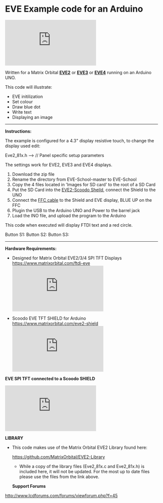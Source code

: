 # EVE Example code for an Arduino
  
![alt text](https://www.lcdforums.com/forums/download/file.php?id=1433)

Written for a Matrix Orbital [**EVE2**](https://www.matrixorbital.com/ftdi-eve/eve-ft812) or [**EVE3**](https://www.matrixorbital.com/ftdi-eve/eve-bt815-bt816) or [**EVE4**](https://www.matrixorbital.com/ftdi-eve/eve-bt817-bt818) running on an Arduino UNO.

This code will illustrate:
* EVE initilization
* Set colour
* Draw blue dot
* Write text
* Displaying an image
------------------------------------------------------------------

**Instructions:**

The example is configured for a 4.3" display resistive touch, to change the display used edit:

Eve2_81x.h --> // Panel specific setup parameters

The settings work for EVE2, EVE3 and EVE4 displays.

1. Download the zip file
2. Rename the directory from EVE-School-master to EVE-School
3. Copy the 4 files located in 'Images for SD card' to the root of a SD Card
4. Put the SD Card into the [EVE2-Scoodo Sheild](https://www.matrixorbital.com/eve2-shield), connect the Shield to the UNO
5. Connect the [FFC cable](https://www.matrixorbital.com/ffc-20-pin) to the Shield and EVE display, BLUE UP on the FFC
6. Plugin the USB to the Arduino UNO and Power to the barrel jack
7. Load the INO file, and upload the program to the Arduino

This code when executed will display FTDI text and a red circle.


Button S1:
Button S2:
Button S3:


  
------------------------------------------------------------------

**Hardware Requirements:**

- Designed for Matrix Orbital EVE2/3/4 SPI TFT Displays
  https://www.matrixorbital.com/ftdi-eve  
![alt text](https://www.lcdforums.com/forums/download/file.php?id=1433)
  
  
-  Scoodo EVE TFT SHIELD for Arduino
  https://www.matrixorbital.com/eve2-shield  
![alt text](https://www.lcdforums.com/forums/download/file.php?id=1432)


 **EVE SPI TFT connected to a Scoodo SHIELD**
 
![alt text](https://www.lcdforums.com/forums/download/file.php?id=1430)

**LIBRARY**
- This code makes use of the Matrix Orbital EVE2 Library found here: 

  https://github.com/MatrixOrbital/EVE2-Library

  - While a copy of the library files (Eve2_81x.c and Eve2_81x.h) is included here, it will not be updated. For the most up to date files please use the files from the link above.

  **Support Forums**
 
 http://www.lcdforums.com/forums/viewforum.php?f=45
  

  


